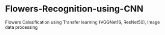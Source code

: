 # Flowers-Recognition-using-CNN
Flowers Calssification using Transfer learning (VGGNet16, ResNet50), Image data processing
